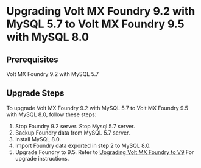                            


Upgrading Volt MX Foundry 9.2 with MySQL 5.7 to Volt MX Foundry 9.5 with MySQL 8.0
==============================================================================

Prerequisites
-------------
Volt MX Foundry 9.2 with MySQL 5.7


Upgrade Steps
-------------
To upgrade Volt MX Foundry 9.2 with MySQL 5.7 to Volt MX Foundry 9.5 with MySQL 8.0, follow these steps:

1.  Stop Foundry 9.2 server. Stop Mysql 5.7 server.
2.  Backup Foundry data from MySQL 5.7 server.
3.  Install MySQL 8.0.        
4.  Import Foundry data exported in step 2 to MySQL 8.0.    
5.  Upgrade Foundry to 9.5. Refer to [Upgrading Volt MX Foundry to V9](Upgrading_VoltMX_Foundry_SP1.html) For upgrade instructions.